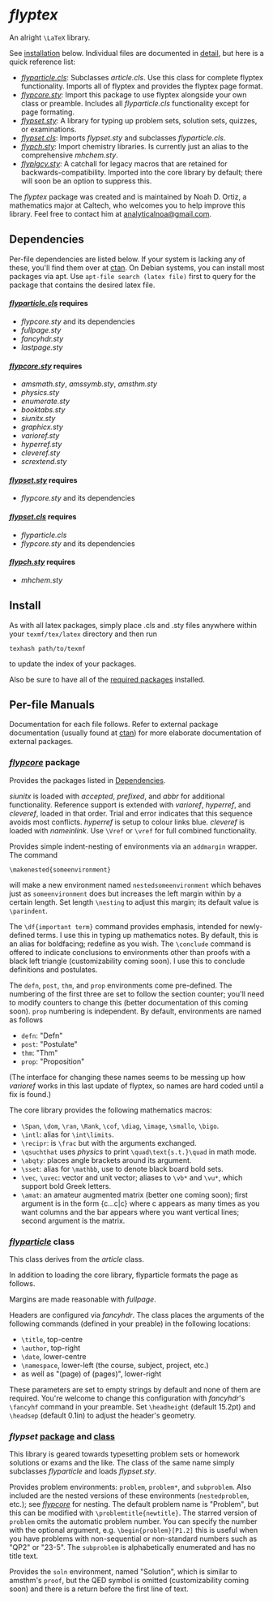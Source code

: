 # *flyptex*
An alright `\LaTeX` library.

See [installation](#install) below. Individual files are documented in [detail](#per-file-manuals), but here is a quick reference list:

* [*flyparticle.cls*](#flyparticle-class): Subclasses *article.cls*. Use this class for complete flyptex functionality. Imports all of flyptex and provides the flyptex page format.
* [*flypcore.sty*](#flypcore-package): Import this package to use flyptex alongside your own class or preamble. Includes all *flyparticle.cls* functionality except for page formating.
* [*flypset.sty*](#flypset-package-and-class): A library for typing up problem sets, solution sets, quizzes, or examinations.
* [*flypset.cls*](#flypset-package-and-class): Imports *flypset.sty* and subclasses *flyparticle.cls*.
* [*flypch.sty*](flypch.sty): Import chemistry libraries. Is currently just an alias to the comprehensive *mhchem.sty*.
* [*flyplgcy.sty*](flyplgcy.sty): A catchall for legacy macros that are retained for backwards-compatibility. Imported into the core library by default; there will soon be an option to suppress this.

The *flyptex* package was created and is maintained by Noah D. Ortiz, a mathematics major at Caltech, who welcomes you to help improve this library. Feel free to contact him at analyticalnoa@gmail.com.

## Dependencies

Per-file dependencies are listed below. If your system is lacking any of these, you'll find them over at [ctan](https://ctan.org). On Debian systems, you can install most packages via apt. Use `apt-file search (latex file)` first to query for the package that contains the desired latex file.

#### [*flyparticle.cls*](flyparticle.cls) requires
* *flypcore.sty* and its dependencies
* *fullpage.sty*
* *fancyhdr.sty*
* *lastpage.sty*

#### [*flypcore.sty*](flypcore.sty) requires
* *amsmath.sty*, *amssymb.sty*, *amsthm.sty*
* *physics.sty*
* *enumerate.sty*
* *booktabs.sty*
* *siunitx.sty*
* *graphicx.sty*
* *varioref.sty*
* *hyperref.sty*
* *cleveref.sty*
* *scrextend.sty*

#### [*flypset.sty*](flypset.sty) requires
* *flypcore.sty* and its dependencies

#### [*flypset.cls*](flypset.cls) requires
* *flyparticle.cls*
* *flypcore.sty* and its dependencies

#### [*flypch.sty*](flypch.sty) requires
* *mhchem.sty*

## Install

As with all latex packages, simply place .cls and .sty files anywhere within your `texmf/tex/latex` directory and then run

    texhash path/to/texmf

to update the index of your packages.

Also be sure to have all of the [required packages](#Dependencies) installed.


## Per-file Manuals

Documentation for each file follows. Refer to external package documentation (usually found at [ctan](https://ctan.org)) for more elaborate documentation of external packages.

### [*flypcore*](flypcore.sty) package

Provides the packages listed in [Dependencies](#Dependencies).

*siunitx* is loaded with *accepted*, *prefixed*, and *abbr* for additional functionality. Reference support is extended with *varioref*, *hyperref*, and *cleveref*, loaded in that order. Trial and error indicates that this sequence avoids most conflicts. *hyperref* is setup to colour links blue. *cleveref* is loaded with *nameinlink*. Use `\Vref` or `\vref` for full combined functionality.

Provides simple indent-nesting of environments via an `addmargin` wrapper. The command

    \makenested{someenvironment}

will make a new environment named `nestedsomeenvironment` which behaves just as `someenvironment` does but increases the left margin within by a certain length. Set length `\nesting` to adjust this margin; its default value is `\parindent`.

The `\df{important term}` command provides emphasis, intended for newly-defined terms. I use this in typing up mathematics notes. By default, this is an alias for boldfacing; redefine as you wish. The `\conclude` command is offered to indicate conclusions to environments other than proofs with a black left triangle (customizability coming soon). I use this to conclude definitions and postulates.

The `defn`, `post`, `thm`, and `prop` environments come pre-defined. The numbering of the first three are set to follow the section counter; you'll need to modify counters to change this (better documentation of this coming soon). `prop` numbering is independent. By default, environments are named as follows
* `defn`: "Defn"
* `post`: "Postulate"
* `thm`: "Thm"
* `prop`: "Proposition"

(The interface for changing these names seems to be messing up how *varioref* works in this last update of flyptex, so names are hard coded until a fix is found.)

The core library provides the following mathematics macros:
* `\Span`, `\dom`, `\ran`, `\Rank`, `\cof`, `\diag`, `\image`, `\smallo`, `\bigo`.
* `\intl`: alias for `\int\limits`.
* `\recipr`: is `\frac` but with the arguments exchanged.
* `\qsuchthat` uses *physics* to print `\quad\text{s.t.}\quad` in math mode.
* `\abqty`: places angle brackets around its argument.
* `\sset`: alias for `\mathbb`, use to denote black board bold sets.
* `\vec`, `\uvec`: vector and unit vector; aliases to `\vb*` and `\vu*`, which support bold Greek letters.
* `\amat`: an amateur augmented matrix (better one coming soon); first argument is in the form {c...c|c} where c appears as many times as you want columns and the bar appears where you want vertical lines; second argument is the matrix.

### [*flyparticle*](flyparticle.cls) class

This class derives from the *article* class.

In addition to loading the core library, flyparticle formats the page as follows.

Margins are made reasonable with *fullpage*.

Headers are configured via *fancyhdr*. The class places the arguments of the following commands (defined in your preable) in the following locations:
* `\title`, top-centre
* `\author`, top-right
* `\date`, lower-centre
* `\namespace`, lower-left (the course, subject, project, etc.)
* as well as "(page) of (pages)", lower-right

These parameters are set to empty strings by default and none of them are required. You're welcome to change this configuration with *fancyhdr*'s `\fancyhf` command in your preamble. Set `\headheight` (default 15.2pt) and `\headsep` (default 0.1in) to adjust the header's geometry.

### *flypset* [package](flypset.sty) and [class](flypset.cls)

This library is geared towards typesetting problem sets or homework solutions or exams and the like. The class of the same name simply subclasses *flyparticle* and loads *flypset.sty*.

Provides problem environments: `problem`, `problem*`, and `subproblem`. Also included are the nested versions of these environments (`nestedproblem`, etc.); see [*flypcore*](#flypcore-package) for nesting. The default problem name is "Problem", but this can be modified with `\problemtitle{newtitle}`. The starred version of `problem` omits the automatic problem number. You can specify the number with the optional argument, e.g. `\begin{problem}[P1.2]` this is useful when you have problems with non-sequential or non-standard numbers such as "QP2" or "23-5". The `subproblem` is alphabetically enumerated and has no title text.

Provides the `soln` environment, named "Solution", which is similar to amsthm's `proof`, but the QED symbol is omitted (customizability coming soon) and there is a return before the first line of text.
